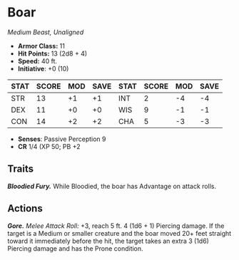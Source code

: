 # Boar

*Medium Beast, Unaligned*

- **Armor Class:** 11
- **Hit Points:** 13 (2d8 + 4)
- **Speed:** 40 ft.
- **Initiative**: +0 (10)

|STAT|SCORE|MOD|SAVE|STAT|SCORE|MOD|SAVE|
| --- | --- | --- | ---- |---| --- | --- | ---- |
| STR | 13 | +1 | +1 | INT | 2 | -4 | -4 |
| DEX | 11 | +0 | +0 | WIS | 9 | -1 | -1 |
| CON | 14 | +2 | +2 | CHA | 5 | -3 | -3 |

- **Senses**: Passive Perception 9
- **CR** 1/4 (XP 50; PB +2

## Traits

***Bloodied Fury.*** While Bloodied, the boar has Advantage on attack rolls.


## Actions

***Gore.*** *Melee Attack Roll:* +3, reach 5 ft. 4 (1d6 + 1) Piercing damage. If the target is a Medium or smaller creature and the boar moved 20+ feet straight toward it immediately before the hit, the target takes an extra 3 (1d6) Piercing damage and has the Prone condition.


